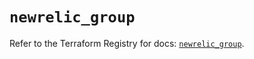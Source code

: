 # `newrelic_group`

Refer to the Terraform Registry for docs: [`newrelic_group`](https://registry.terraform.io/providers/newrelic/newrelic/3.70.6/docs/resources/group).
